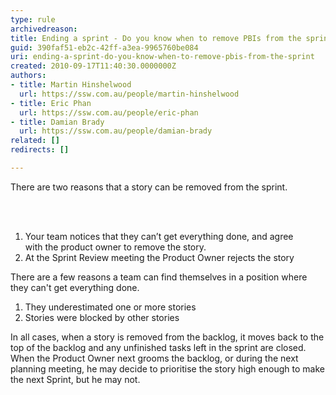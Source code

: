 ```yaml
---
type: rule
archivedreason: 
title: Ending a sprint - Do you know when to remove PBIs from the sprint?
guid: 390faf51-eb2c-42ff-a3ea-9965760be084
uri: ending-a-sprint-do-you-know-when-to-remove-pbis-from-the-sprint
created: 2010-09-17T11:40:30.0000000Z
authors:
- title: Martin Hinshelwood
  url: https://ssw.com.au/people/martin-hinshelwood
- title: Eric Phan
  url: https://ssw.com.au/people/eric-phan
- title: Damian Brady
  url: https://ssw.com.au/people/damian-brady
related: []
redirects: []

---
```



<p>There are two reasons that a story can be removed from the sprint. </p>
<br><excerpt class='endintro'></excerpt><br>
<ol><li>Your team notices that they can’t get everything done, and agree with&#160;the product owner to remove the story.&#160; </li>
<li>At the Sprint Review meeting the Product Owner rejects the story </li></ol>
<div>There are a few reasons a team can find themselves in a position where they can't get everything done.</div>
<ol><li>They underestimated one or more stories</li>
<li>Stories were blocked by other stories</li></ol>
<p>In all cases, when a story is removed from the backlog,&#160;it moves back to the top of the backlog and&#160;any unfinished tasks left in the sprint are closed.&#160; When the Product Owner next grooms the backlog, or during the next planning meeting, he&#160;may decide to prioritise the story high enough to make the next Sprint, but he may not.</p>
<p>&#160;</p>



